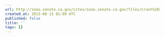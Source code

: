 ```yaml
---
url: http://sooo.senate.ca.gov/sites/sooo.senate.ca.gov/files/crash%20course%2008%2012%2013%20FINAL.pdf
created_at: 2013-08-13 01:09 UTC
published: false
title: ''
tags: []
---
```



